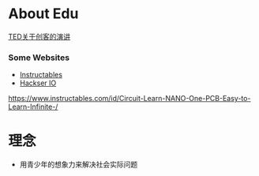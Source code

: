 # About Edu

[TED关于创客的演讲](https://www.ted.com/playlists/509/things_to_do_to_make_steam_lea)


### Some Websites
-  [Instructables](https://www.instructables.com/)
-  [Hackser IO](https://www.hackster.io/)


https://www.instructables.com/id/Circuit-Learn-NANO-One-PCB-Easy-to-Learn-Infinite-/


# 理念
-  用青少年的想象力来解决社会实际问题
